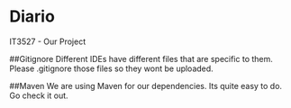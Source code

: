 # Diario
IT3527 - Our Project

##Gitignore
Different IDEs have different files that are specific to them. Please .gitignore those files so they wont be uploaded.

##Maven
We are using Maven for our dependencies. Its quite easy to do. Go check it out.
